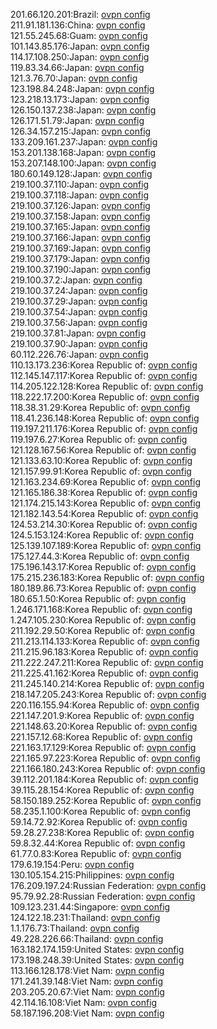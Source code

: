 201.66.120.201:Brazil: [ovpn config](vpn/201_66_120_201.ovpn)  
211.91.181.136:China: [ovpn config](vpn/211_91_181_136.ovpn)  
121.55.245.68:Guam: [ovpn config](vpn/121_55_245_68.ovpn)  
101.143.85.176:Japan: [ovpn config](vpn/101_143_85_176.ovpn)  
114.17.108.250:Japan: [ovpn config](vpn/114_17_108_250.ovpn)  
119.83.34.66:Japan: [ovpn config](vpn/119_83_34_66.ovpn)  
121.3.76.70:Japan: [ovpn config](vpn/121_3_76_70.ovpn)  
123.198.84.248:Japan: [ovpn config](vpn/123_198_84_248.ovpn)  
123.218.13.173:Japan: [ovpn config](vpn/123_218_13_173.ovpn)  
126.150.137.238:Japan: [ovpn config](vpn/126_150_137_238.ovpn)  
126.171.51.79:Japan: [ovpn config](vpn/126_171_51_79.ovpn)  
126.34.157.215:Japan: [ovpn config](vpn/126_34_157_215.ovpn)  
133.209.161.237:Japan: [ovpn config](vpn/133_209_161_237.ovpn)  
153.201.138.168:Japan: [ovpn config](vpn/153_201_138_168.ovpn)  
153.207.148.100:Japan: [ovpn config](vpn/153_207_148_100.ovpn)  
180.60.149.128:Japan: [ovpn config](vpn/180_60_149_128.ovpn)  
219.100.37.110:Japan: [ovpn config](vpn/219_100_37_110.ovpn)  
219.100.37.118:Japan: [ovpn config](vpn/219_100_37_118.ovpn)  
219.100.37.126:Japan: [ovpn config](vpn/219_100_37_126.ovpn)  
219.100.37.158:Japan: [ovpn config](vpn/219_100_37_158.ovpn)  
219.100.37.165:Japan: [ovpn config](vpn/219_100_37_165.ovpn)  
219.100.37.166:Japan: [ovpn config](vpn/219_100_37_166.ovpn)  
219.100.37.169:Japan: [ovpn config](vpn/219_100_37_169.ovpn)  
219.100.37.179:Japan: [ovpn config](vpn/219_100_37_179.ovpn)  
219.100.37.190:Japan: [ovpn config](vpn/219_100_37_190.ovpn)  
219.100.37.2:Japan: [ovpn config](vpn/219_100_37_2.ovpn)  
219.100.37.24:Japan: [ovpn config](vpn/219_100_37_24.ovpn)  
219.100.37.29:Japan: [ovpn config](vpn/219_100_37_29.ovpn)  
219.100.37.54:Japan: [ovpn config](vpn/219_100_37_54.ovpn)  
219.100.37.56:Japan: [ovpn config](vpn/219_100_37_56.ovpn)  
219.100.37.81:Japan: [ovpn config](vpn/219_100_37_81.ovpn)  
219.100.37.90:Japan: [ovpn config](vpn/219_100_37_90.ovpn)  
60.112.226.76:Japan: [ovpn config](vpn/60_112_226_76.ovpn)  
110.13.173.236:Korea Republic of: [ovpn config](vpn/110_13_173_236.ovpn)  
112.145.147.117:Korea Republic of: [ovpn config](vpn/112_145_147_117.ovpn)  
114.205.122.128:Korea Republic of: [ovpn config](vpn/114_205_122_128.ovpn)  
118.222.17.200:Korea Republic of: [ovpn config](vpn/118_222_17_200.ovpn)  
118.38.31.29:Korea Republic of: [ovpn config](vpn/118_38_31_29.ovpn)  
118.41.236.148:Korea Republic of: [ovpn config](vpn/118_41_236_148.ovpn)  
119.197.211.176:Korea Republic of: [ovpn config](vpn/119_197_211_176.ovpn)  
119.197.6.27:Korea Republic of: [ovpn config](vpn/119_197_6_27.ovpn)  
121.128.167.56:Korea Republic of: [ovpn config](vpn/121_128_167_56.ovpn)  
121.133.63.10:Korea Republic of: [ovpn config](vpn/121_133_63_10.ovpn)  
121.157.99.91:Korea Republic of: [ovpn config](vpn/121_157_99_91.ovpn)  
121.163.234.69:Korea Republic of: [ovpn config](vpn/121_163_234_69.ovpn)  
121.165.186.38:Korea Republic of: [ovpn config](vpn/121_165_186_38.ovpn)  
121.174.215.143:Korea Republic of: [ovpn config](vpn/121_174_215_143.ovpn)  
121.182.143.54:Korea Republic of: [ovpn config](vpn/121_182_143_54.ovpn)  
124.53.214.30:Korea Republic of: [ovpn config](vpn/124_53_214_30.ovpn)  
124.5.153.124:Korea Republic of: [ovpn config](vpn/124_5_153_124.ovpn)  
125.139.107.189:Korea Republic of: [ovpn config](vpn/125_139_107_189.ovpn)  
175.127.44.3:Korea Republic of: [ovpn config](vpn/175_127_44_3.ovpn)  
175.196.143.17:Korea Republic of: [ovpn config](vpn/175_196_143_17.ovpn)  
175.215.236.183:Korea Republic of: [ovpn config](vpn/175_215_236_183.ovpn)  
180.189.86.73:Korea Republic of: [ovpn config](vpn/180_189_86_73.ovpn)  
180.65.1.50:Korea Republic of: [ovpn config](vpn/180_65_1_50.ovpn)  
1.246.171.168:Korea Republic of: [ovpn config](vpn/1_246_171_168.ovpn)  
1.247.105.230:Korea Republic of: [ovpn config](vpn/1_247_105_230.ovpn)  
211.192.29.50:Korea Republic of: [ovpn config](vpn/211_192_29_50.ovpn)  
211.213.114.133:Korea Republic of: [ovpn config](vpn/211_213_114_133.ovpn)  
211.215.96.183:Korea Republic of: [ovpn config](vpn/211_215_96_183.ovpn)  
211.222.247.211:Korea Republic of: [ovpn config](vpn/211_222_247_211.ovpn)  
211.225.41.162:Korea Republic of: [ovpn config](vpn/211_225_41_162.ovpn)  
211.245.140.214:Korea Republic of: [ovpn config](vpn/211_245_140_214.ovpn)  
218.147.205.243:Korea Republic of: [ovpn config](vpn/218_147_205_243.ovpn)  
220.116.155.94:Korea Republic of: [ovpn config](vpn/220_116_155_94.ovpn)  
221.147.201.9:Korea Republic of: [ovpn config](vpn/221_147_201_9.ovpn)  
221.148.63.20:Korea Republic of: [ovpn config](vpn/221_148_63_20.ovpn)  
221.157.12.68:Korea Republic of: [ovpn config](vpn/221_157_12_68.ovpn)  
221.163.17.129:Korea Republic of: [ovpn config](vpn/221_163_17_129.ovpn)  
221.165.97.223:Korea Republic of: [ovpn config](vpn/221_165_97_223.ovpn)  
221.166.180.243:Korea Republic of: [ovpn config](vpn/221_166_180_243.ovpn)  
39.112.201.184:Korea Republic of: [ovpn config](vpn/39_112_201_184.ovpn)  
39.115.28.154:Korea Republic of: [ovpn config](vpn/39_115_28_154.ovpn)  
58.150.189.252:Korea Republic of: [ovpn config](vpn/58_150_189_252.ovpn)  
58.235.1.100:Korea Republic of: [ovpn config](vpn/58_235_1_100.ovpn)  
59.14.72.92:Korea Republic of: [ovpn config](vpn/59_14_72_92.ovpn)  
59.28.27.238:Korea Republic of: [ovpn config](vpn/59_28_27_238.ovpn)  
59.8.32.44:Korea Republic of: [ovpn config](vpn/59_8_32_44.ovpn)  
61.77.0.83:Korea Republic of: [ovpn config](vpn/61_77_0_83.ovpn)  
179.6.19.154:Peru: [ovpn config](vpn/179_6_19_154.ovpn)  
130.105.154.215:Philippines: [ovpn config](vpn/130_105_154_215.ovpn)  
176.209.197.24:Russian Federation: [ovpn config](vpn/176_209_197_24.ovpn)  
95.79.92.28:Russian Federation: [ovpn config](vpn/95_79_92_28.ovpn)  
109.123.231.44:Singapore: [ovpn config](vpn/109_123_231_44.ovpn)  
124.122.18.231:Thailand: [ovpn config](vpn/124_122_18_231.ovpn)  
1.1.176.73:Thailand: [ovpn config](vpn/1_1_176_73.ovpn)  
49.228.226.66:Thailand: [ovpn config](vpn/49_228_226_66.ovpn)  
163.182.174.159:United States: [ovpn config](vpn/163_182_174_159.ovpn)  
173.198.248.39:United States: [ovpn config](vpn/173_198_248_39.ovpn)  
113.166.128.178:Viet Nam: [ovpn config](vpn/113_166_128_178.ovpn)  
171.241.39.148:Viet Nam: [ovpn config](vpn/171_241_39_148.ovpn)  
203.205.20.67:Viet Nam: [ovpn config](vpn/203_205_20_67.ovpn)  
42.114.16.108:Viet Nam: [ovpn config](vpn/42_114_16_108.ovpn)  
58.187.196.208:Viet Nam: [ovpn config](vpn/58_187_196_208.ovpn)  

